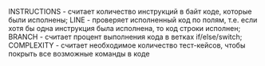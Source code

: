 
INSTRUCTIONS - считает количество инструкций в байт коде, которые были исполнены;
LINE - проверяет исполненный код по полям, т.е. если хотя бы одна инструкция была исполнена, то код строки исполнен;
BRANCH - считает процент выполнения кода в ветках if/else/switch;
COMPLEXITY - считает необходимое количество тест-кейсов, чтобы покрыть все возможные команды в коде